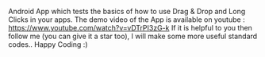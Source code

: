 Android App which tests the basics of how to use Drag & Drop and Long Clicks in your apps. The demo video of the App is available on youtube : https://www.youtube.com/watch?v=vDTrPI3zG-k If it is helpful to you then follow me (you can give it a star too), I will make some more useful standard codes.. Happy Coding :)